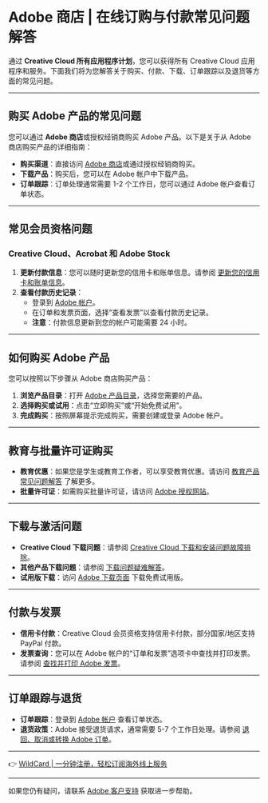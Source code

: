 # Adobe 商店 | 在线订购与付款常见问题解答

通过 **Creative Cloud 所有应用程序计划**，您可以获得所有 Creative Cloud 应用程序和服务。下面我们将为您解答关于购买、付款、下载、订单跟踪以及退货等方面的常见问题。

---

## 购买 Adobe 产品的常见问题

您可以通过 **Adobe 商店**或授权经销商购买 Adobe 产品。以下是关于从 Adobe 商店购买产品的详细指南：

- **购买渠道**：直接访问 [Adobe 商店](https://www.adobe.com/cn/products/catalog/software._sl_id-contentfilter_sl_catalog_sl_software_sl_mostpopular.html)或通过授权经销商购买。
- **下载产品**：购买后，您可以在 Adobe 帐户中下载产品。
- **订单跟踪**：订单处理通常需要 1-2 个工作日，您可以通过 Adobe 帐户查看订单状态。

---

## 常见会员资格问题

### Creative Cloud、Acrobat 和 Adobe Stock

1. **更新付款信息**：您可以随时更新您的信用卡和账单信息。请参阅 [更新您的信用卡和账单信息](https://helpx.adobe.com/cn/manage-account/using/update-billing-information.html)。
2. **查看付款历史记录**：
   - 登录到 [Adobe 帐户](https://account.adobe.com/zh-Hans/orders)。
   - 在订单和发票页面，选择“查看发票”以查看付款历史记录。
   - **注意**：付款信息更新到您的帐户可能需要 24 小时。

---

## 如何购买 Adobe 产品

您可以按照以下步骤从 Adobe 商店购买产品：

1. **浏览产品目录**：打开 [Adobe 产品目录](https://www.adobe.com/cn/products/catalog/software._sl_id-contentfilter_sl_catalog_sl_software_sl_mostpopular.html)，选择您需要的产品。
2. **选择购买或试用**：点击“立即购买”或“开始免费试用”。
3. **完成购买**：按照屏幕提示完成购买，需要创建或登录 Adobe 帐户。

---

## 教育与批量许可证购买

- **教育优惠**：如果您是学生或教育工作者，可以享受教育优惠。请访问 [教育产品常见问题解答](https://helpx.adobe.com/cn/x-productkb/policy-pricing/education-faq.html) 了解更多。
- **批量许可证**：如需购买批量许可证，请访问 [Adobe 授权网站](https://adobeid-na1.services.adobe.com/renga-idprovider/pages/login?callback=https%3A%2F%2Fims-na1.adobelogin.com%2Fims%2Fadobeid%2FSapLws1%2FAdobeID%2Fcode%3Fredirect_uri%3Dhttps%253A%252F%252Flicensing.adobe.com%252Fsap%2528bD1lbiZjPTAwMw%253D%253D%2529%252Fbc%252Fbsp%252Fsap%252Fzavllogin%252Flogin.htm&amp;client_id=SapLws1&amp;scope=openid%2CAdobeID&amp;denied_callback=https%3A%2F%2Fims-na1.adobelogin.com%2Fims%2Fdenied%2FSapLws1%3Fredirect_uri%3Dhttps%253A%252F%252Flicensing.adobe.com%252Fsap%2528bD1lbiZjPTAwMw%253D%253D%2529%252Fbc%252Fbsp%252Fsap%252Fzavllogin%252Flogin.htm%26response_type%3Dcode&amp;display=web_v2&amp;relay=7bdb9905-945e-4b0f-9d1c-2b2968570b09&amp;locale=zh_CN&amp;flow_type=code&amp;dc=true&amp;ctx_id=ctx_saplws1&amp;idp_flow_type=login)。

---

## 下载与激活问题

- **Creative Cloud 下载问题**：请参阅 [Creative Cloud 下载和安装问题故障排除](https://helpx.adobe.com/cn/creative-cloud/kb/troubleshoot-download-install.html)。
- **其他产品下载问题**：请参阅 [下载问题疑难解答](https://helpx.adobe.com/cn/download-install/kb/troubleshoot-download-problems.html)。
- **试用版下载**：访问 [Adobe 下载页面](https://www.adobe.com/cn/downloads.html) 下载免费试用版。

---

## 付款与发票

- **信用卡付款**：Creative Cloud 会员资格支持信用卡付款，部分国家/地区支持 PayPal 付款。
- **发票查询**：您可以在 Adobe 帐户的“订单和发票”选项卡中查找并打印发票。请参阅 [查找并打印 Adobe 发票](https://helpx.adobe.com/cn/manage-account/using/print-creative-cloud-invoice.html)。

---

## 订单跟踪与退货

- **订单跟踪**：登录到 [Adobe 帐户](https://account.adobe.com/zh-Hans/orders) 查看订单状态。
- **退货政策**：Adobe 接受退货请求，通常需要 5-7 个工作日处理。请参阅 [退回、取消或转换 Adobe 订单](https://helpx.adobe.com/cn/x-productkb/policy-pricing/return-cancel-or-change-order.html)。

---

👉 [WildCard | 一分钟注册，轻松订阅海外线上服务](https://bbtdd.com/WildCard)

---

如果您仍有疑问，请联系 [Adobe 客户支持](https://helpx.adobe.com/cn/contact.html) 获取进一步帮助。